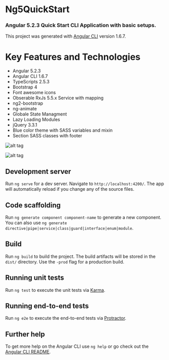 
# Ng5QuickStart


### Angular 5.2.3 Quick Start CLI Application with basic setups.


This project was generated with [Angular CLI](https://github.com/angular/angular-cli) version 1.6.7.

 # Key Features and Technologies

- Angular 5.2.3
- Angular CLI 1.6.7
- TypeScripts 2.5.3
- Bootstrap 4
- Font awesome icons
- Obserable RxJs 5.5.x Service with mapping
- ng2-bootstrap
- ng-animate
- Globale State Managment
- Lazy Loading Modules
- jQuery 3.3.1
- Blue color theme with SASS variables and mixin
- Section SASS classes with footer

![alt tag](https://github.com/SirajGadhia/ng5QuickStart/blob/master/src/ng5-2.PNG)

![alt tag](https://github.com/SirajGadhia/ng5QuickStart/blob/master/src/ng5-3.PNG)


## Development server

Run `ng serve` for a dev server. Navigate to `http://localhost:4200/`. The app will automatically reload if you change any of the source files.

## Code scaffolding

Run `ng generate component component-name` to generate a new component. You can also use `ng generate directive|pipe|service|class|guard|interface|enum|module`.

## Build

Run `ng build` to build the project. The build artifacts will be stored in the `dist/` directory. Use the `-prod` flag for a production build.

## Running unit tests

Run `ng test` to execute the unit tests via [Karma](https://karma-runner.github.io).

## Running end-to-end tests

Run `ng e2e` to execute the end-to-end tests via [Protractor](http://www.protractortest.org/).

## Further help

To get more help on the Angular CLI use `ng help` or go check out the [Angular CLI README](https://github.com/angular/angular-cli/blob/master/README.md).

